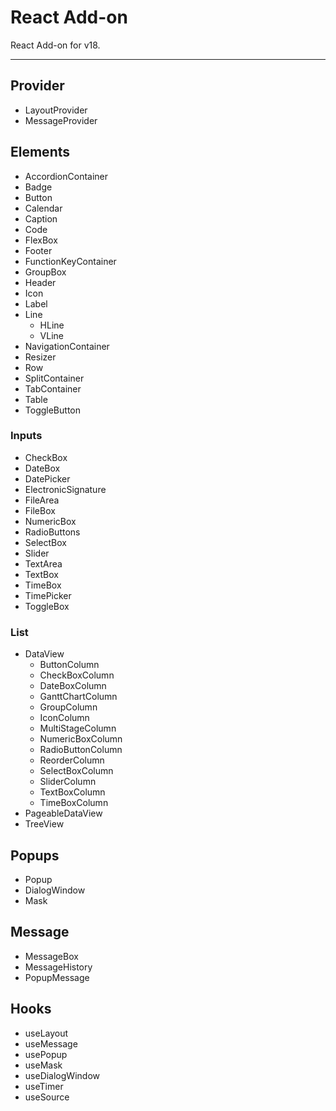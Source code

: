 # React Add-on

React Add-on for v18.

---

## Provider

- LayoutProvider
- MessageProvider

## Elements

- AccordionContainer
- Badge
- Button
- Calendar
- Caption
- Code
- FlexBox
- Footer
- FunctionKeyContainer
- GroupBox
- Header
- Icon
- Label
- Line
  - HLine
  - VLine
- NavigationContainer
- Resizer
- Row
- SplitContainer
- TabContainer
- Table
- ToggleButton

### Inputs

- CheckBox
- DateBox
- DatePicker
- ElectronicSignature
- FileArea
- FileBox
- NumericBox
- RadioButtons
- SelectBox
- Slider
- TextArea
- TextBox
- TimeBox
- TimePicker
- ToggleBox

### List

- DataView
  - ButtonColumn
  - CheckBoxColumn
  - DateBoxColumn
  - GanttChartColumn
  - GroupColumn
  - IconColumn
  - MultiStageColumn
  - NumericBoxColumn
  - RadioButtonColumn
  - ReorderColumn
  - SelectBoxColumn
  - SliderColumn
  - TextBoxColumn
  - TimeBoxColumn
- PageableDataView
- TreeView

## Popups

- Popup
- DialogWindow
- Mask

## Message

- MessageBox
- MessageHistory
- PopupMessage

## Hooks

- useLayout
- useMessage
- usePopup
- useMask
- useDialogWindow
- useTimer
- useSource